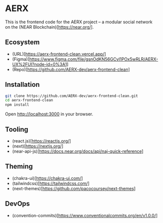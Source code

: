 
# AERX

This is the frontend code for the AERX project – a modular social network on the (NEAR Blockchain)[https://near.org/].


## Ecosystem

* (URL)[https://aerx-frontend-clean.vercel.app/]
* (Figma)[https://www.figma.com/file/gsnOdKN56GCvl1POx5wRLR/AERX-UX%2FUI?node-id=0%3A1]
* (Repo)[https://github.com/AERX-dev/aerx-frontend-clean]


## Installation 

```bash
git clone https://github.com/AERX-dev/aerx-frontend-clean.git
cd aerx-frontend-clean
npm install
```

Open [http://localhost:3000](http://localhost:3000) in your browser.

## Tooling

* (react.js)[https://reactjs.org/]
* (next)[https://nextjs.org/]
* (near-api-js)[https://docs.near.org/docs/api/naj-quick-reference]


## Theming 

* (chakra-ui)[https://chakra-ui.com/]
* (tailwindcss)[https://tailwindcss.com/]
* (next-themes)[https://github.com/pacocoursey/next-themes]


## DevOps

* (convention-commits)[https://www.conventionalcommits.org/en/v1.0.0/]